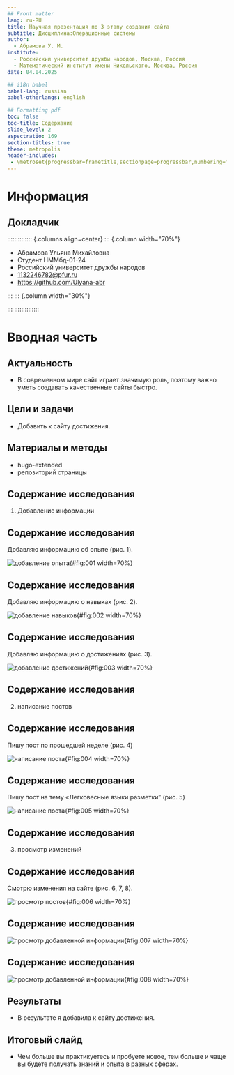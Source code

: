 ```yaml
---
## Front matter
lang: ru-RU
title: Научная презентация по 3 этапу создания сайта
subtitle: Дисциплина:Операционные системы
author:
  - Абрамова У. М.
institute:
  - Российский университет дружбы народов, Москва, Россия
  - Математический институт имени Никольского, Москва, Россия
date: 04.04.2025

## i18n babel
babel-lang: russian
babel-otherlangs: english

## Formatting pdf
toc: false
toc-title: Содержание
slide_level: 2
aspectratio: 169
section-titles: true
theme: metropolis
header-includes:
 - \metroset{progressbar=frametitle,sectionpage=progressbar,numbering=fraction}
---
```


# Информация

## Докладчик

:::::::::::::: {.columns align=center}
::: {.column width="70%"}

  * Абрамова Ульяна Михайловна
  * Студент НММбд-01-24
  * Российский университет дружбы народов
  * [1132246782@pfur.ru](mailto:1132246782@pfur.ru)
  * <https://github.com/Ulyana-abr>

:::
::: {.column width="30%"}


:::
::::::::::::::

# Вводная часть

## Актуальность

-  В современном мире сайт играет значимую роль, поэтому важно уметь создавать качественные сайты быстро.
## Цели и задачи

- Добавить к сайту достижения.

## Материалы и методы

- hugo-extended
- репозиторий страницы

## Содержание исследования

1. Добавление информации

## Содержание исследования
Добавляю информацию об опыте (рис. 1).

![добавление опыта](/home/umabramova/cite/report3/image/1.jpg){#fig:001 width=70%}

## Содержание исследования
Добавляю информацию о навыках (рис. 2).

![добавление навыков](/home/umabramova/cite/report3/image/2.jpg){#fig:002 width=70%}

## Содержание исследования
Добавляю информацию о достижениях (рис. 3).

![добавление достижений](/home/umabramova/cite/report3/image/3.jpg){#fig:003 width=70%}

## Содержание исследования

2.  написание постов

## Содержание исследования
Пишу пост по прошедшей неделе (рис. 4)

![написание поста](/home/umabramova/cite/report3/image/4.jpg){#fig:004 width=70%}

## Содержание исследования
Пишу пост на тему «Легковесные языки разметки” (рис. 5)

![написание поста](/home/umabramova/cite/report3/image/5.jpg){#fig:005 width=70%}

## Содержание исследования

3. просмотр изменений

## Содержание исследования
Смотрю изменения на сайте (рис. 6, 7, 8).

![просмотр постов](/home/umabramova/cite/report3/image/6.jpg){#fig:006 width=70%}

## Содержание исследования
![просмотр добавленной информации](/home/umabramova/cite/report3/image/7.jpg){#fig:007 width=70%}

## Содержание исследования
![просмотр добавленной информации](/home/umabramova/cite/report3/image/8.jpg){#fig:008 width=70%}

## Результаты

- В результате я добавила к сайту достижения.


## Итоговый слайд

- Чем больше вы практикуетесь и пробуете новое, тем больше и чаще вы будете получать знаний и опыта в разных сферах.


